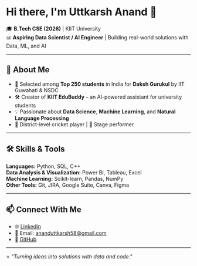 # Hi there, I'm Uttkarsh Anand 👋  

🎓 **B.Tech CSE (2026)** | KIIT University  
📊 **Aspiring Data Scientist / AI Engineer** | Building real-world solutions with Data, ML, and AI  

---

## 🚀 About Me
- 📌 Selected among **Top 250 students** in India for **Daksh Gurukul** by IIT Guwahati & NSDC  
- 🛠️ Creator of **KIIT EduBuddy** – an AI-powered assistant for university students  
- 💡 Passionate about **Data Science**, **Machine Learning**, and **Natural Language Processing**  
- 🏏 District-level cricket player | 🎤 Stage performer  

---

## 🛠️ Skills & Tools
**Languages:** Python, SQL, C++  
**Data Analysis & Visualization:** Power BI, Tableau, Excel  
**Machine Learning:** Scikit-learn, Pandas, NumPy  
**Other Tools:** Git, JIRA, Google Suite, Canva, Figma  

---

## 📫 Connect With Me
- 🌐 [LinkedIn](https://www.linkedin.com/in/ananduttkarsh58)  
- 📧 Email: ananduttkarsh58@gmail.com  
- 🐙 [GitHub](https://github.com/ananduttkarsh58)  

---

⭐ _"Turning ideas into solutions with data and code."_
